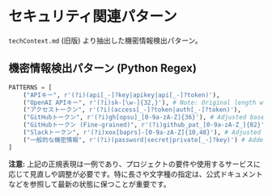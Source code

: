# セキュリティ関連パターン

`techContext.md` (旧版) より抽出した機密情報検出パターン。

## 機密情報検出パターン (Python Regex)

```python
PATTERNS = [
    ("APIキー", r'(?i)(api[_-]?key|apikey|api[_-]?token)'),
    ("OpenAI APIキー", r'(?i)sk-[\w-]{32,}'), # Note: Original length was 48, adjusted based on common patterns, might need refinement
    ("アクセストークン", r'(?i)(access[_-]?token|auth[_-]?token)'),
    ("GitHubトークン", r'(?i)gh[opsu]_[0-9a-zA-Z]{36}'), # Adjusted based on common formats
    ("GitHubトークン (Fine-grained)", r'(?i)github_pat_[0-9a-zA-Z_]{82}'), # Adjusted based on docs
    ("Slackトークン", r'(?i)xox[baprs]-[0-9a-zA-Z]{10,48}'), # Adjusted based on docs
    ("一般的な機密情報", r'(?i)(password|secret|private[_-]?key)') # Added private key
]
```

**注意:** 上記の正規表現は一例であり、プロジェクトの要件や使用するサービスに応じて見直しや調整が必要です。特に長さや文字種の指定は、公式ドキュメントなどを参照して最新の状態に保つことが重要です。 